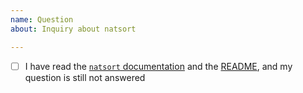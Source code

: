 ```yaml
---
name: Question
about: Inquiry about natsort

---
```


- [ ] I have read the [`natsort` documentation](https://natsort.readthedocs.io/en/master/) and the [README](https://github.com/SethMMorton/natsort#natsort), and my question is still not answered
